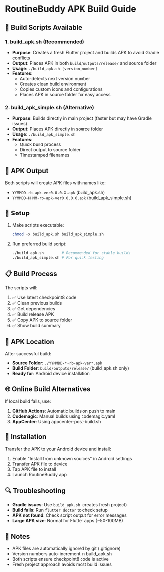 # RoutineBuddy APK Build Guide

## 🚀 Build Scripts Available

### 1. **build_apk.sh** (Recommended)
- **Purpose**: Creates a fresh Flutter project and builds APK to avoid Gradle conflicts
- **Output**: Places APK in both `build/outputs/release/` and source folder
- **Usage**: `./build_apk.sh [version_number]`
- **Features**:
  - Auto-detects next version number
  - Creates clean build environment
  - Copies custom icons and configurations
  - Places APK in source folder for easy access

### 2. **build_apk_simple.sh** (Alternative)
- **Purpose**: Builds directly in main project (faster but may have Gradle issues)
- **Output**: Places APK directly in source folder
- **Usage**: `./build_apk_simple.sh`
- **Features**:
  - Quick build process
  - Direct output to source folder
  - Timestamped filenames

## 📱 APK Output

Both scripts will create APK files with names like:
- `YYMMDD-rb-apk-ver0.0.0.X.apk` (build_apk.sh)
- `YYMMDD-HHMM-rb-apk-ver0.0.0.6.apk` (build_apk_simple.sh)

## 🔧 Setup

1. Make scripts executable:
   ```bash
   chmod +x build_apk.sh build_apk_simple.sh
   ```

2. Run preferred build script:
   ```bash
   ./build_apk.sh        # Recommended for stable builds
   ./build_apk_simple.sh # For quick testing
   ```

## 📋 Build Process

The scripts will:
1. ✅ Use latest checkpoint8 code
2. ✅ Clean previous builds
3. ✅ Get dependencies
4. ✅ Build release APK
5. ✅ Copy APK to source folder
6. ✅ Show build summary

## 🎯 APK Location

After successful build:
- **Source Folder**: `./YYMMDD-*-rb-apk-ver*.apk`
- **Build Folder**: `build/outputs/release/` (build_apk.sh only)
- **Ready for**: Android device installation

## 🌐 Online Build Alternatives

If local build fails, use:
1. **GitHub Actions**: Automatic builds on push to main
2. **Codemagic**: Manual builds using codemagic.yaml
3. **AppCenter**: Using appcenter-post-build.sh

## 📱 Installation

Transfer the APK to your Android device and install:
1. Enable "Install from unknown sources" in Android settings
2. Transfer APK file to device
3. Tap APK file to install
4. Launch RoutineBuddy app

## 🔍 Troubleshooting

- **Gradle issues**: Use `build_apk.sh` (creates fresh project)
- **Build fails**: Run `flutter doctor` to check setup
- **APK not found**: Check script output for error messages
- **Large APK size**: Normal for Flutter apps (~50-100MB)

## 📝 Notes

- APK files are automatically ignored by git (.gitignore)
- Version numbers auto-increment in build_apk.sh
- Both scripts ensure checkpoint8 code is active
- Fresh project approach avoids most build issues
